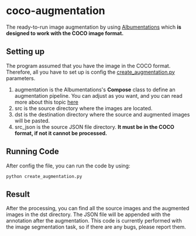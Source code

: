 # coco-augmentation

The ready-to-run image augmentation by using [Albumentations](https://github.com/albumentations-team/albumentations) which **is designed to work with the COCO image format.**

## Setting up

The program assumed that you have the image in the COCO format. Therefore, all you have to set up is config the [create_augmentation.py](https://github.com/punyawat-jar/coco-augmentation/blob/main/create_augmentation.py) parameters.

1. augmentation is the Albumentations's **Compose** class to define an augmentation pipeline. You can adjust as you want, and you can read more about this topic [here](https://albumentations.ai/docs/getting_started/image_augmentation/)
2. src is the source directory where the images are located.
3. dst is the destination directory where the source and augmented images will be pasted.
4. src_json is the source JSON file directory. **It must be in the COCO format, if not it cannot be processed.**

## Running Code
After config the file, you can run the code by using:

```
python create_augmentation.py
```

## Result
After the processing, you can find all the source images and the augmented images in the dst directory. The JSON file will be appended with the annotation after the augmentation. This code is currently performed with the image segmentation task, so if there are any bugs, please report them.

